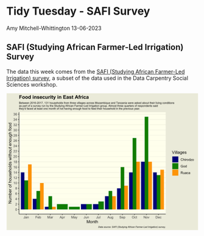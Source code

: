 Tidy Tuesday - SAFI Survey
================
Amy Mitchell-Whittington
13-06-2023

## SAFI (Studying African Farmer-Led Irrigation) Survey

The data this week comes from the [SAFI (Studying African Farmer-Led
Irrigation) survey](https://datacarpentry.org/socialsci-workshop/data/),
a subset of the data used in the Data Carpentry Social Sciences
workshop.

![](13-06-2023-safidata_files/figure-gfm/plot-1.png)<!-- -->
